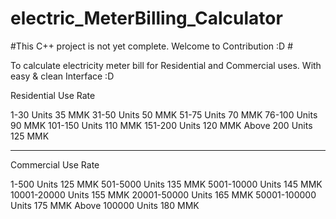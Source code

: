 # electric_MeterBilling_Calculator 

#This C++ project is not yet complete. Welcome to Contribution :D #

To calculate electricity meter bill for Residential and Commercial uses. 
With easy & clean Interface :D

Residential Use Rate

1-30 Units 35 MMK
31-50 Units 50 MMK 
51-75 Units	70 MMK
76-100 Units 90 MMK
101-150 Units 110 MMK
151-200 Units 120 MMK
Above 200 Units 125 MMK 
______________________________
Commercial Use Rate

1-500 Units 125 MMK
501-5000 Units 135 MMK
5001-10000 Units 	145 MMK
10001-20000 Units 155 MMK
20001-50000 Units 165 MMK
50001-100000 Units 175 MMK
Above 100000 Units 180 MMK
